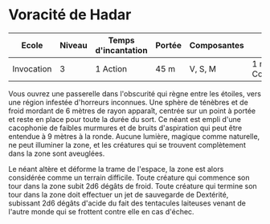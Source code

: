 # Voracité de Hadar

|Ecole|Niveau|Temps d'incantation|Portée|Composantes|Durée|
|-|-|-|-|-|-|
|Invocation|3|1 Action|45 m|V, S, M|1 minutes, Concentration|

Vous ouvrez une passerelle dans l'obscurité qui règne entre les étoiles, vers une région infestée d'horreurs inconnues. Une sphère de ténèbres et de froid mordant de 6 mètres de rayon apparaît, centrée sur un point à portée et reste en place pour toute la durée du sort. Ce néant est empli d'une cacophonie de faibles murmures et de bruits d'aspiration qui peut être entendue à 9 mètres à la ronde. Aucune lumière, magique comme naturelle, ne peut illuminer la zone, et les créatures qui se trouvent complètement dans la zone sont aveuglées.

Le néant altère et déforme la trame de l'espace, la zone est alors considérée comme un terrain difficile. Toute créature qui commence son tour dans la zone subit 2d6 dégâts de froid. Toute créature qui termine son tour dans la zone doit effectuer un jet de sauvegarde de Dextérité, subissant 2d6 dégâts d'acide du fait des tentacules laiteuses venant de l'autre monde qui se frottent contre elle en cas d'échec.